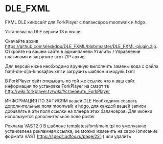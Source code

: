 # DLE_FXML
FXML DLE киносайт для ForkPlayer с балансеров  moonwalk и hdgo. 

Установка на DLE версии 13 и выше

Скачайте архив https://github.com/alexkdpu/DLE_FXML/blob/master/DLE_FXML-plugin.zip.
Откройте на вашем сайте в админпанели Утилиты / Управление плагинами и загрузите этот ZIP архив.

Для версий ниже необходимо вручную выполнить замены кода с файла fxml-dle-dlja-kinosajtov.xml и загрузить шаблон и модуль fxml


В ForkPlayer сайт открывать по той же ссылке что и ваш сайт, информация по установке ForkPlayer на смарт тв http://wiki.forkplayer.tv/wiki/Установить_ForkPlayer

ИНФОРМАЦИЯ ПО ЗАПИСЯМ вашей DLE
Необходимо создать дополнительные поля 
moonwalk и hdgo, для каждой вашей записи добавлять в эти поля ссылки на плеера этих балансеров.
Для иконки используется дополнительное поле poster

Реклама VAST2.0
В шаблоне templates/fxml/main.tpl по умолчанию установлена рекламная ссылка, ее можно изменить на свою (описание формата VAST https://specs.adfox.ru/page/221 ) или удалить
